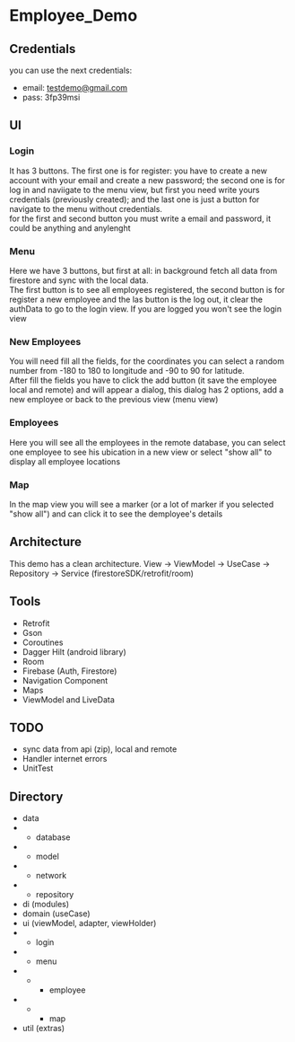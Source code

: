 # Employee_Demo

## Credentials
you can use the next credentials:
- email: testdemo@gmail.com
- pass: 3fp39msi

## UI

### Login
It has 3 buttons. The first one is for register: you have to create a new account with your email and create a new password; 
the second one is for log in and naviigate to the menu view, but first you need write yours credentials (previously created); 
and the last one is just a button for navigate to the menu without credentials.\
for the first and second button you must write a email and password, it could be anything and anylenght

### Menu
Here we have 3 buttons, but first at all: in background fetch all data from firestore and sync with the local data.\
The first button is to see all employees registered, the second button is for register a new employee and the las button is the log out,
it clear the authData to go to the login view. If you are logged you won't see the login view

### New Employees
You will need fill all the fields, for the coordinates you can select a random number from -180 to 180 to longitude and -90 to 90 for latitude.\
After fill the fields you have to click the add button (it save the employee local and remote) and will appear a dialog, this dialog has 2 options, 
add a new employee or back to the previous view (menu view)

### Employees
Here you will see all the employees in the remote database, you can select one employee to see his ubication in a new view or select "show all" 
to display all employee locations

### Map
In the map view you will see a marker (or a lot of marker if you selected "show all") and can click it to see the demployee's details

## Architecture
This demo has a clean architecture. View -> ViewModel -> UseCase -> Repository -> Service (firestoreSDK/retrofit/room)


## Tools
- Retrofit
- Gson
- Coroutines
- Dagger Hilt (android library)
- Room
- Firebase (Auth, Firestore)
- Navigation Component
- Maps
- ViewModel and LiveData

## TODO
- sync data from api (zip), local and remote
- Handler internet errors
- UnitTest

## Directory
- data
- - database
- - model
- - network
- - repository
- di (modules)
- domain (useCase)
- ui (viewModel, adapter, viewHolder)
- - login
- - menu
- - - employee
- - - map
- util (extras)
